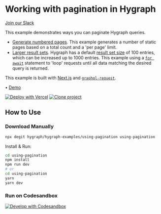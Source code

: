 # Working with pagination in Hygraph

[Join our Slack](https://slack.hygraph.com)

This example demonstrates ways you can paginate Hygraph queries.

- [Generate numbered pages](/using-pagination/src/pages/products/[page].js). This example generates a number of static pages based on a total count and a 'per page' limit.
- [Larger result sets](/using-pagination/src/pages/index.js). Hygraph has a default [result set size](https://hygraph.com/docs/guides/migrating#result-set-size) of 100 entries, which can be increased up to 1000 entries. This example using a [`for await`](https://developer.mozilla.org/en-US/docs/Web/JavaScript/Reference/Statements/for-await...of) statement to 'loop' requests until all data matching the desired query is returned.

This example is built with [Next.js](https://nextjs.org) and [`graphql-request`](https://github.com/prisma-labs/graphql-request).

• [Demo](https://hygraph-using-pagination.vercel.app)

[![Deploy with Vercel](https://vercel.com/button)](https://vercel.com/import/project?template=https://github.com/hygraph/hygraph-examples/tree/master/using-pagination) [![Clone project](https://hygraph.com/button)](https://app.hygraph.com/clone/0ff23f7a41ce4da69a366ab299cc24d8)

## How to Use

### Download Manually

```bash
npx degit hygraph/hygraph-examples/using-pagination using-pagination
```

Install & Run:

```bash
cd using-pagination
npm install
npm run dev
# or
cd using-pagination
yarn
yarn dev
```

### Run on Codesandbox

[![Develop with Codesandbox](https://codesandbox.io/static/img/play-codesandbox.svg)](https://codesandbox.io/s/github/hygraph/hygraph-examples/tree/master/using-pagination)
